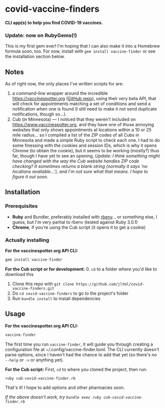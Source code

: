 # covid-vaccine-finders
**CLI app(s) to help you find COVID-19 vaccines.**

### Update: now on RubyGems(!)
This is my first gem ever! I'm hoping that I can also make it into a Homebrew formula soon, too. For now, install with `gem install vaccine-finder` or see the installation section below.

## Notes
As of right now, the only places I've written scripts for are:
1. a command-line wrapper around the incredible https://vaccinespotter.org ([GitHub repo](https://github.com/GUI/covid-vaccine-spotter)), using their very beta API, that will check for appointments matching a set of conditions and send a notification when one is found (I still need to make it not send duplicate notifications, though so…).
2. Cub (in Minnesota) — I noticed that they weren't included on https://www.vaccinespotter.org, and they have one of those annoying websites that only shows appointments at locations within a 10 or 25 mile radius… so I compiled a list of the ZIP codes of all Cubs in Minnesota and made a simple Ruby script to check each one. I had to do some finessing with the cookies and session IDs, which is why it opens Chrome (to obtain the cookie), but it seems to be working (mostly?) thus far, though I have yet to see an opening. *Update: I think something might have changed with the way the Cub website handles ZIP code checking? It sometimes returns a blank string (normally it says 'no locations available…'), and I'm not sure what that means. I hope to figure it out soon.*

## Installation

### Prerequisites
- **Ruby** and Bundler, preferably installed with [rbenv](https://github.com/rbenv/rbenv)… or something else, I guess, but I'm very partial to rbenv (tested against Ruby 3.0.1)
- **Chrome**, if you're using the Cub script (it opens it to get a cookie)

### Actually installing

**For the vaccinespotter.org API CLI:**

```sh
gem install vaccine-finder
```

**For the Cub script or for development:**
0. `cd` to a folder where you'd like to download this
1. Clone this repo with `git clone https://github.com/jltml/covid-vaccine-finders.git`
2. Do `cd covid-vaccine-finders` to go to the project's folder
3. Run `bundle install` to install dependencies

## Usage

**For the vaccinespotter.org API CLI:**

```sh
vaccine-finder
```

The first time you run `vaccine-finder`, it will guide you through creating a configuration file at ~/.config/vaccine-finder.toml. The CLI currently doesn't parse options, since I haven't had the chance to add that yet (so there's no `--help` or `-v` or anything yet).


**For the Cub script:**
First, `cd` to where you cloned the project, then run:

```sh
ruby cub-covid-vaccine-finder.rb
```

That's it! I hope to add options and other pharmacies soon.

*If the above doesn't work, try `bundle exec ruby cub-covid-vaccine-finder.rb`*

